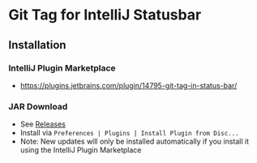 # Git Tag for IntelliJ Statusbar
## Installation
### IntelliJ Plugin Marketplace
- https://plugins.jetbrains.com/plugin/14795-git-tag-in-status-bar/

### JAR Download
- See [Releases](https://github.com/pnancke/intellij-git-tag-statusbar/releases/latest)
- Install via `Preferences | Plugins | Install Plugin from Disc...`
- Note: New updates will only be installed automatically if you install it using the IntelliJ Plugin Marketplace
